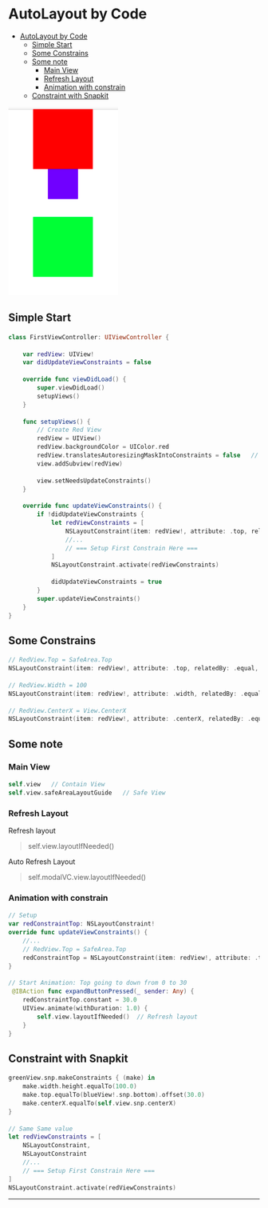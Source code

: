 # AutoLayout by Code

- [AutoLayout by Code](#AutoLayout-by-Code)
  - [Simple Start](#Simple-Start)
  - [Some Constrains](#Some-Constrains)
  - [Some note](#Some-note)
    - [Main View](#Main-View)
    - [Refresh Layout](#Refresh-Layout)
    - [Animation with constrain](#Animation-with-constrain)
  - [Constraint with Snapkit](#Constraint-with-Snapkit)

![abc](AutoLayout1_inteface1.png)

## Simple Start

```swift
class FirstViewController: UIViewController {

    var redView: UIView!
    var didUpdateViewConstraints = false

    override func viewDidLoad() {
        super.viewDidLoad()
        setupViews()
    }

    func setupViews() {
        // Create Red View
        redView = UIView()
        redView.backgroundColor = UIColor.red
        redView.translatesAutoresizingMaskIntoConstraints = false   // apply AutoLayout, using when create View by code
        view.addSubview(redView)

        view.setNeedsUpdateConstraints()
    }

    override func updateViewConstraints() {
        if !didUpdateViewConstraints {
            let redViewConstraints = [
                NSLayoutConstraint(item: redView!, attribute: .top, relatedBy: .equal, toItem: view.safeAreaLayoutGuide, attribute: .top, multiplier: 1.0, constant: 0),
                //...
                // === Setup First Constrain Here ===
            ]
            NSLayoutConstraint.activate(redViewConstraints)

            didUpdateViewConstraints = true
        }
        super.updateViewConstraints()
    }
}
```

## Some Constrains

```swift
// RedView.Top = SafeArea.Top
NSLayoutConstraint(item: redView!, attribute: .top, relatedBy: .equal, toItem: view.safeAreaLayoutGuide, attribute: .top, multiplier: 1.0, constant: 0)

// RedView.Width = 100
NSLayoutConstraint(item: redView!, attribute: .width, relatedBy: .equal, toItem: nil, attribute: .notAnAttribute, multiplier: 1.0, constant: 100.0)

// RedView.CenterX = View.CenterX
NSLayoutConstraint(item: redView!, attribute: .centerX, relatedBy: .equal, toItem: view, attribute: .centerX, multiplier: 1.0, constant: 0)
```

## Some note

### Main View

```swift
self.view   // Contain View
self.view.safeAreaLayoutGuide   // Safe View
```

### Refresh Layout

Refresh layout
> self.view.layoutIfNeeded()

Auto Refresh Layout
> self.modalVC.view.layoutIfNeeded()

### Animation with constrain

```swift
// Setup
var redConstraintTop: NSLayoutConstraint!
override func updateViewConstraints() {
    //...
    // RedView.Top = SafeArea.Top
    redConstraintTop = NSLayoutConstraint(item: redView!, attribute: .top, relatedBy: .equal, toItem: view.safeAreaLayoutGuide, attribute: .top, multiplier: 1.0, constant: 0)
}

// Start Animation: Top going to down from 0 to 30
 @IBAction func expandButtonPressed(_ sender: Any) {
    redConstraintTop.constant = 30.0
    UIView.animate(withDuration: 1.0) {
        self.view.layoutIfNeeded()  // Refresh layout
    }
}
```

## Constraint with Snapkit

```swift
greenView.snp.makeConstraints { (make) in
    make.width.height.equalTo(100.0)
    make.top.equalTo(blueView!.snp.bottom).offset(30.0)
    make.centerX.equalTo(self.view.snp.centerX)
}

// Same Same value
let redViewConstraints = [
    NSLayoutConstraint,
    NSLayoutConstraint
    //...
    // === Setup First Constrain Here ===
]
NSLayoutConstraint.activate(redViewConstraints)
```

---
